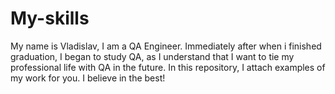 # My-skills
My name is Vladislav, I am a QA Engineer. Immediately after when i finished graduation, I began to study QA, as I understand that I want to tie my professional life with QA in the future. In this repository, I attach examples of my work for you. I believe in the best!
